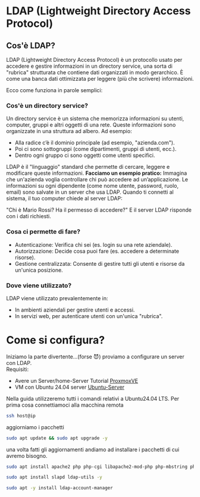 # LDAP (Lightweight Directory Access Protocol) 
## Cos'è LDAP? 
LDAP (Lightweight Directory Access Protocol) è un protocollo usato per accedere e gestire informazioni in un directory service, una sorta di "rubrica" strutturata che contiene dati organizzati in modo gerarchico. È come una banca dati ottimizzata per leggere (più che scrivere) informazioni.

Ecco come funziona in parole semplici:  
### Cos'è un directory service?  
Un directory service è un sistema che memorizza informazioni su utenti, computer, gruppi e altri oggetti di una rete. Queste informazioni sono organizzate in una struttura ad albero. Ad esempio:  
* Alla radice c’è il dominio principale (ad esempio, "azienda.com").  
* Poi ci sono sottogruppi (come dipartimenti, gruppi di utenti, ecc.).
* Dentro ogni gruppo ci sono oggetti come utenti specifici.  

LDAP è il "linguaggio" standard che permette di cercare, leggere e modificare queste informazioni.
**Facciamo un esempio pratico:**
Immagina che un'azienda voglia controllare chi può accedere ad un’applicazione. Le informazioni su ogni dipendente (come nome utente, password, ruolo, email) sono salvate in un server che usa LDAP. Quando ti connetti al sistema, il tuo computer chiede al server LDAP:

"Chi è Mario Rossi? Ha il permesso di accedere?"
E il server LDAP risponde con i dati richiesti.  
### Cosa ci permette di fare?
* Autenticazione: Verifica chi sei (es. login su una rete aziendale).
* Autorizzazione: Decide cosa puoi fare (es. accedere a determinate risorse).
* Gestione centralizzata: Consente di gestire tutti gli utenti e risorse da un'unica posizione.

### Dove viene utilizzato?
LDAP viene utilizzato prevalentemente in:
* In ambienti aziendali per gestire utenti e accessi.
* In servizi web, per autenticare utenti con un'unica "rubrica".

# Come si configura?  
Iniziamo la parte divertente...(forse 😈) proviamo a configurare un server con LDAP.  
Requisiti: 
* Avere un Server/home-Server Tutorial [ProxmoxVE](https://) 
* VM con Ubuntu 24.04 server [Ubuntu-Server](https://)  

Nella guida utilizzeremo tutti i comandi relativi a Ubuntu24.04 LTS. 
Per prima cosa connettiamoci alla macchina remota
```bash 
ssh host@ip 
```
aggiorniamo i pacchetti 
```bash 
sudo apt update && sudo apt upgrade -y
```
una volta fatti gli aggiornamenti andiamo ad 
installare i pacchetti di cui avremo bisogno.
```bash 
sudo apt install apache2 php php-cgi libapache2-mod-php php-mbstring php-common php-pear -y
```
```bash 
sudo apt install slapd ldap-utils -y
```
```bash 
sudo apt -y install ldap-account-manager
```